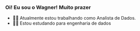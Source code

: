 ### Oi! Eu sou o Wagner! Muito prazer 

- 👨‍💻 Atualmente estou trabalhando como Analista de Dados.
- 👨‍🎓 Estou estudando para engenharia de dados


<link rel="stylesheet" href="https://cdn.jsdelivr.net/gh/devicons/devicon@v2.15.1/devicon.min.css">
          

<!--
**wagnerfelippe/wagnerfelippe** is a ✨ _special_ ✨ repository because its `README.md` (this file) appears on your GitHub profile.

Here are some ideas to get you started:

- 🔭 I’m currently working on ...
- 🌱 I’m currently learning ...
- 👯 I’m looking to collaborate on ...
- 🤔 I’m looking for help with ...
- 💬 Ask me about ...
- 📫 How to reach me: ...
- 😄 Pronouns: ...
- ⚡ Fun fact: ...
-->
